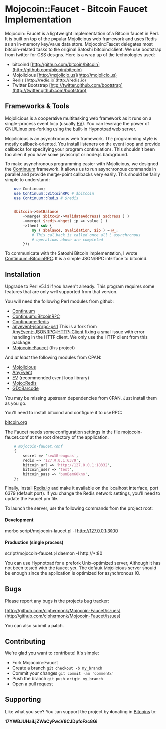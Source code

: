 # Mojocoin::Faucet - Bitcoin Faucet Implementation

Mojocoin::Faucet is a lightweight implementation of a Bitcoin faucet
in Perl. It is built on top of the popular Mojolicious web framework
and uses Redis as an in-memory key/value data store. Mojocoin::Faucet
delegates most bitcoin-related tasks to the original Satoshi bitcoind
client. We use bootstrap from twitter for CSS designs. Here is a wrap
up of the technologies used:

- bitcoind [http://github.com/bitcoin/bitcoin](http://github.com/bitcoin/bitcoin)
- Mojolicious [http://mojolicio.us](http://mojolicio.us)
- Redis [http://redis.io](http://redis.io)
- Twitter Bootstrap [http://twitter.github.com/bootstrap](http://twitter.github.com/bootstrap)

## Frameworks & Tools

Mojolicious is a cooperative multitasking web framework as it runs on
a single-process event loop (usually [EV](http://search.cpan.org/perldoc?EV)). You can leverage the
power of GNU/Linux pre-forking using the built-in Hypnotoad web
server.

Mojolicious is an asynchronous web framework. The programming style is
mostly callback-oriented. You install listeners on the event loop and
provide callbacks for specifying your program continuations. This
shouldn't been too alien if you have some javascript or node.js
background. 

To make asynchronous programming easier with Mojolicious, we designed
the [Continuum](http://github.com/ciphermonk/Continuum) framework. It
allows us to run asynchronous commands in parallel and provide
merge-point callbacks very easily.  This should be fairly simple to
understand: 

```perl
    use Continuum;
    use Continuum::BitcoinRPC # $bitcoin
    use Continuum::Redis # $redis
    

    $bitcoin->GetBalance
        ->merge( $bitcoin->ValidateAddress( $address ) )
        ->merge( $redis->hget( ip => value ) )
        ->then( sub { 
            my ( $balance, $validation, $ip ) = @_;
            # This callback is called once all 3 asynchronous
            # operations above are completed
        });
```

To communicate with the Satoshi Bitcoin implementation, I wrote
[Continuum::BitcoinRPC](http://github.com/ciphermonk/Continuum-BitcoinRPC).
It is a simple JSON/RPC interface to bitcoind.

## Installation

Upgrade to Perl v5.14 if you haven't already. This program requires some
features that are only well supported from that version.

You will need the following Perl modules from github:

- [Continuum](http://github.com/ciphermonk/Continuum)
- [Continuum::BitcoinRPC](http://github.com/ciphermonk/Continuum-BitcoinRPC)
- [Continuum::Redis](http://github.com/ciphermonk/Continuum-Redis)
- [anyevent-jsonrpc-perl](http://github.com/ciphermonk/anyevent-jsonrpc-perl)
This is a fork from [AnyEvent::JSONRPC::HTTP::Client](http://search.cpan.org/perldoc?AnyEvent::JSONRPC::HTTP::Client) fixing a small
issue with error handling in the HTTP client. We only use the HTTP
client from this package.
- [Mojocoin::Faucet](http://github.com/ciphermonk/Mojocoin-Faucet) (this
project)

And _at least_ the following modules from CPAN:

- [Mojolicious](http://search.cpan.org/perldoc?Mojolicious)
- [AnyEvent](http://search.cpan.org/perldoc?AnyEvent)
- [EV](http://search.cpan.org/perldoc?EV) (recommended event loop library)
- [Mojo::Redis](http://search.cpan.org/perldoc?Mojo::Redis)
- [GD::Barcode](http://search.cpan.org/perldoc?GD::Barcode)

You may be missing upstream dependencies from CPAN.  Just install them as you
go.

You'll need to install bitcoind and configure it to use RPC:

[bitcoin.org](http://bitcoin.org)

The Faucet needs some configuration settings in the file mojocoin-faucet.conf
at the root directory of the application.

```perl
    # mojocoin-faucet.conf
    {
        secret => 'sew5Greugoas',
        redis => '127.0.0.1:6379',
        bitcoin_url => 'http://127.0.0.1:18332',
        bitcoin_user => 'test',
        bitcoin_pass => 'bunBem6Okno',
    };
```

Finally, install [Redis.io](http://redis.io) and make it available on
the localhost interface, port 6379 (default port). If you change the
Redis network settings, you'll need to update the Faucet.pm file. 

To launch the server, use the following commands from the project root:

#### Development

morbo script/mojocoin-faucet.pl -l http://127.0.0.1:3000

#### Production (single process)

script/mojocoin-faucet.pl daemon -l http://\*:80

You can use Hypnotoad for a prefork Unix-optimized server, Although it has not
been tested with the faucet yet.  The default Mojolicious server should be
enough since the application is optimized for asynchronous IO.

## Bugs

Please report any bugs in the projects bug tracker:

[http://github.com/ciphermonk/Mojocoin-Faucet/issues](http://github.com/ciphermonk/Mojocoin-Faucet/issues)

You can also submit a patch.

## Contributing

We're glad you want to contribute! It's simple:

- Fork Mojocoin::Faucet
- Create a branch `git checkout -b my_branch`
- Commit your changes `git commit -am 'comments'`
- Push the branch `git push origin my_branch`
- Open a pull request

## Supporting

Like what you see? You can support the project by donating in
[Bitcoins](http://www.weusecoins.com/) to:

__17YWBJUHaiLjZWaCyPwcV8CJDpfoFzc8Gi__
